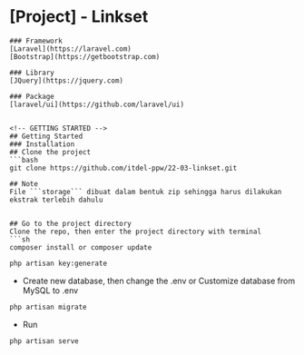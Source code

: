 # [Project] - Linkset

```
### Framework
[Laravel](https://laravel.com)
[Bootstrap](https://getbootstrap.com)

### Library
[JQuery](https://jquery.com)

### Package
[laravel/ui](https://github.com/laravel/ui)


<!-- GETTING STARTED -->
## Getting Started
### Installation
## Clone the project
```bash
git clone https://github.com/itdel-ppw/22-03-linkset.git

## Note
File ```storage``` dibuat dalam bentuk zip sehingga harus dilakukan ekstrak terlebih dahulu


## Go to the project directory
Clone the repo, then enter the project directory with terminal
```sh
composer install or composer update
```

```sh
php artisan key:generate
```
* Create new database, then change the .env or Customize database from MySQL to .env
```sh
php artisan migrate
```
* Run
```sh
php artisan serve
```



